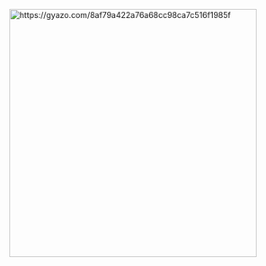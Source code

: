 <a href="https://gyazo.com/8af79a422a76a68cc98ca7c516f1985f"><img src="https://i.gyazo.com/8af79a422a76a68cc98ca7c516f1985f.png" alt="https://gyazo.com/8af79a422a76a68cc98ca7c516f1985f" width="440"/></a>
